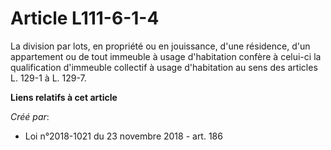# Article L111-6-1-4

La division par lots, en propriété ou en jouissance, d'une résidence, d'un appartement ou de tout immeuble à usage
d'habitation confère à celui-ci la qualification d'immeuble collectif à usage d'habitation au sens des articles L. 129-1 à L.
129-7.

**Liens relatifs à cet article**

_Créé par_:

  - Loi n°2018-1021 du 23 novembre 2018 - art. 186
